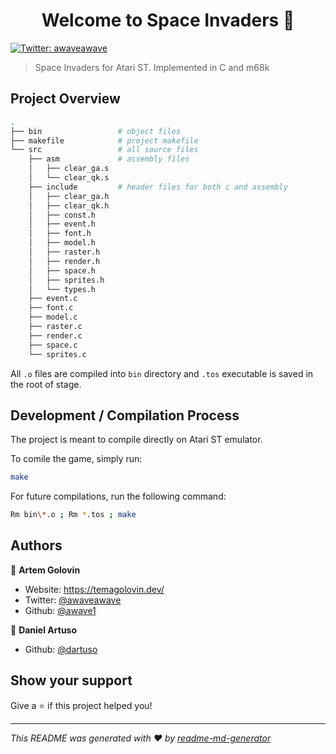<h1 align="center">Welcome to Space Invaders 👋</h1>
<p>
  <a href="https://twitter.com/awaveawave" target="_blank">
    <img alt="Twitter: awaveawave" src="https://img.shields.io/twitter/follow/awaveawave.svg?style=social" />
  </a>
</p>

> Space Invaders for Atari ST. Implemented in C and m68k

## Project Overview

```bash
.
├── bin                 # object files
├── makefile            # project makefile
└── src                 # all source files
    ├── asm             # assembly files
    │   ├── clear_ga.s
    │   └── clear_qk.s
    ├── include         # header files for both c and assembly
    │   ├── clear_ga.h
    │   ├── clear_qk.h
    │   ├── const.h
    │   ├── event.h
    │   ├── font.h
    │   ├── model.h
    │   ├── raster.h
    │   ├── render.h
    │   ├── space.h
    │   ├── sprites.h
    │   └── types.h
    ├── event.c
    ├── font.c
    ├── model.c
    ├── raster.c
    ├── render.c
    ├── space.c
    └── sprites.c
```

All `.o` files are compiled into `bin` directory and `.tos` executable is saved in the root of stage.

## Development / Compilation Process

The project is meant to compile directly on Atari ST emulator.

To comile the game, simply run:

```bash
make
```

For future compilations, run the following command:

```bash
Rm bin\*.o ; Rm *.tos ; make
```

## Authors

👤 **Artem Golovin**

- Website: https://temagolovin.dev/
- Twitter: [@awaveawave](https://twitter.com/awaveawave)
- Github: [@awave1](https://github.com/awave1)

👤 **Daniel Artuso**

- Github: [@dartuso](https://github.com/dartuso)

## Show your support

Give a ⭐️ if this project helped you!

---

_This README was generated with ❤️ by [readme-md-generator](https://github.com/kefranabg/readme-md-generator)_
